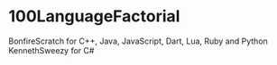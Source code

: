 # 100LanguageFactorial
BonfireScratch for C++, Java, JavaScript, Dart, Lua, Ruby and Python
KennethSweezy for C#
